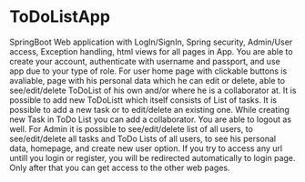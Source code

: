 # ToDoListApp

SpringBoot Web application with LogIn/SignIn, Spring security, Admin/User access, Exception handling, html views for all pages in App.
You are able to create your account, authenticate with username and passport, and use app due to your type of role.
For user  home page with clickable buttons is avaliable, page with his personal data which he can edit or delete, able to see/edit/delete ToDoList of his own and/or where he is a collaborator at.
It is possible to add new ToDoListt which itself consists of List of tasks. It is possible to add a new task or to edit/delete an  existing one. While creating new Task in ToDo List you can add a collaborator.
You are able to logout as well. 
For Admin it is possible to see/edit/delete list of all users, to see/edit/delete all tasks and ToDo Lists of all users, to see his personal data, homepage, and create new user option.
If you try to access any url untill you login or register, you will be redirected automatically to login page. Only after that you can get access to the other web pages. 
